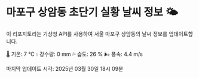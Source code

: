
# 마포구 상암동 초단기 실황 날씨 정보 🌤️

이 리포지토리는 기상청 API를 사용하여 서울 마포구 상암동의 날씨 정보를 업데이트합니다. 

🌡️ 기온: 7 ℃
💧 강수량: 0 mm
💦 습도: 26 %
🌬️ 풍속: 4.4 m/s

마지막 업데이트 시각: 2025년 03월 30일 18시 09분    
